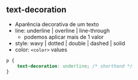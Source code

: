 ## text-decoration
* Aparência decorativa de um texto
* line: underline | overline | line-through
    * podemos aplicar mais de 1 valor
* style: wavy | dotted | double | dashed | solid
* color: `<color>` values

```css
p {
    text-decoration: underline; /* shorthand */
}
```